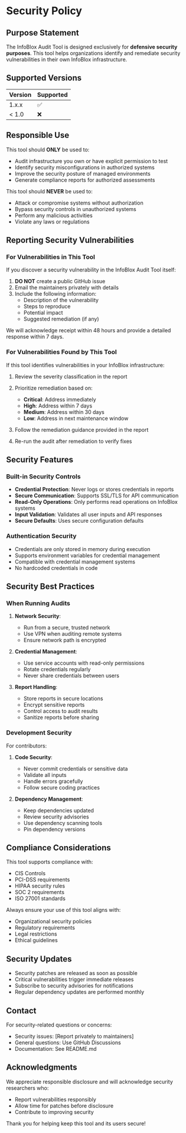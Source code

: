 # Security Policy

## Purpose Statement

The InfoBlox Audit Tool is designed exclusively for **defensive security purposes**. This tool helps organizations identify and remediate security vulnerabilities in their own InfoBlox infrastructure.

## Supported Versions

| Version | Supported          |
| ------- | ------------------ |
| 1.x.x   | :white_check_mark: |
| < 1.0   | :x:                |

## Responsible Use

This tool should **ONLY** be used to:
- Audit infrastructure you own or have explicit permission to test
- Identify security misconfigurations in authorized systems
- Improve the security posture of managed environments
- Generate compliance reports for authorized assessments

This tool should **NEVER** be used to:
- Attack or compromise systems without authorization
- Bypass security controls in unauthorized systems
- Perform any malicious activities
- Violate any laws or regulations

## Reporting Security Vulnerabilities

### For Vulnerabilities in This Tool

If you discover a security vulnerability in the InfoBlox Audit Tool itself:

1. **DO NOT** create a public GitHub issue
2. Email the maintainers privately with details
3. Include the following information:
   - Description of the vulnerability
   - Steps to reproduce
   - Potential impact
   - Suggested remediation (if any)

We will acknowledge receipt within 48 hours and provide a detailed response within 7 days.

### For Vulnerabilities Found by This Tool

If this tool identifies vulnerabilities in your InfoBlox infrastructure:

1. Review the severity classification in the report
2. Prioritize remediation based on:
   - **Critical**: Address immediately
   - **High**: Address within 7 days
   - **Medium**: Address within 30 days
   - **Low**: Address in next maintenance window

3. Follow the remediation guidance provided in the report
4. Re-run the audit after remediation to verify fixes

## Security Features

### Built-in Security Controls

- **Credential Protection**: Never logs or stores credentials in reports
- **Secure Communication**: Supports SSL/TLS for API communication
- **Read-Only Operations**: Only performs read operations on InfoBlox systems
- **Input Validation**: Validates all user inputs and API responses
- **Secure Defaults**: Uses secure configuration defaults

### Authentication Security

- Credentials are only stored in memory during execution
- Supports environment variables for credential management
- Compatible with credential management systems
- No hardcoded credentials in code

## Security Best Practices

### When Running Audits

1. **Network Security**:
   - Run from a secure, trusted network
   - Use VPN when auditing remote systems
   - Ensure network path is encrypted

2. **Credential Management**:
   - Use service accounts with read-only permissions
   - Rotate credentials regularly
   - Never share credentials between users

3. **Report Handling**:
   - Store reports in secure locations
   - Encrypt sensitive reports
   - Control access to audit results
   - Sanitize reports before sharing

### Development Security

For contributors:

1. **Code Security**:
   - Never commit credentials or sensitive data
   - Validate all inputs
   - Handle errors gracefully
   - Follow secure coding practices

2. **Dependency Management**:
   - Keep dependencies updated
   - Review security advisories
   - Use dependency scanning tools
   - Pin dependency versions

## Compliance Considerations

This tool supports compliance with:
- CIS Controls
- PCI-DSS requirements
- HIPAA security rules
- SOC 2 requirements
- ISO 27001 standards

Always ensure your use of this tool aligns with:
- Organizational security policies
- Regulatory requirements
- Legal restrictions
- Ethical guidelines

## Security Updates

- Security patches are released as soon as possible
- Critical vulnerabilities trigger immediate releases
- Subscribe to security advisories for notifications
- Regular dependency updates are performed monthly

## Contact

For security-related questions or concerns:
- Security issues: [Report privately to maintainers]
- General questions: Use GitHub Discussions
- Documentation: See README.md

## Acknowledgments

We appreciate responsible disclosure and will acknowledge security researchers who:
- Report vulnerabilities responsibly
- Allow time for patches before disclosure
- Contribute to improving security

Thank you for helping keep this tool and its users secure!